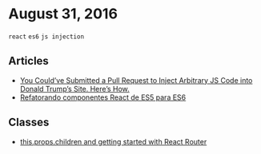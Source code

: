 # August 31, 2016

`react` `es6` `js injection`

## Articles

- [You Could’ve Submitted a Pull Request to Inject Arbitrary JS Code into Donald Trump’s Site. Here’s How.](https://blog.chibicode.com/you-can-submit-a-pull-request-to-inject-arbitrary-js-code-into-donald-trumps-site-here-s-how-782aa6a17a56#.bg9ur6u7x)
- [Refatorando componentes React de ES5 para ES6](https://willianjusten.com.br/refatorando-componentes-react-para-es6/)

## Classes

- [this.props.children and getting started with React Router](http://courses.reactjsprogram.com/courses/reactjsfundamentals/lectures/762576)
